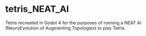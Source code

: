 # tetris_NEAT_AI
Tetris recreated in Godot 4 for the purposes of running a NEAT AI (NeuroEvolution of Augmenting Topologies) to play Tetris.
